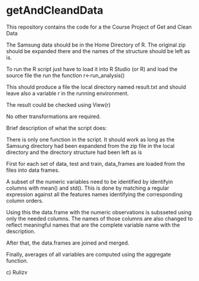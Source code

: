 # getAndCleandData

This repository contains the code for a the Course Project of Get and Clean Data

The Samsung data should be in the Home Directory of R. The original zip should be expanded there and the names of the structure should be left as is.

To run the R script just have to load it into R Studio (or R) and load the source file the run the function r<-run_analysis()

This should produce a file the local directory named result.txt and should leave also a variable r in the running environment. 

The result could be checked using View(r) 

No other transformations are required.

Brief description of what the script does:


There is only one function in the script. It should work as long as the Samsung directory had been expandend from the zip file in the local directory and the directory structure had been left as is

First for each set of data, test and train, data_frames are loaded from the files into data frames. 

A subset of the numeric variables need to be identified by identifyin columns with mean() and std(). This is done by matching a regular expression against all the features names identifying the corresponding column orders. 

Using this the data.frame with the numeric observations is subsseted using only the needed columns. The names of those columns are also changed to reflect meaningful names that are the complete variable name with the description.

After that, the data.frames are joined and merged. 

Finally, averages of all variables are computed using the aggregate function. 

c) Rulizv
